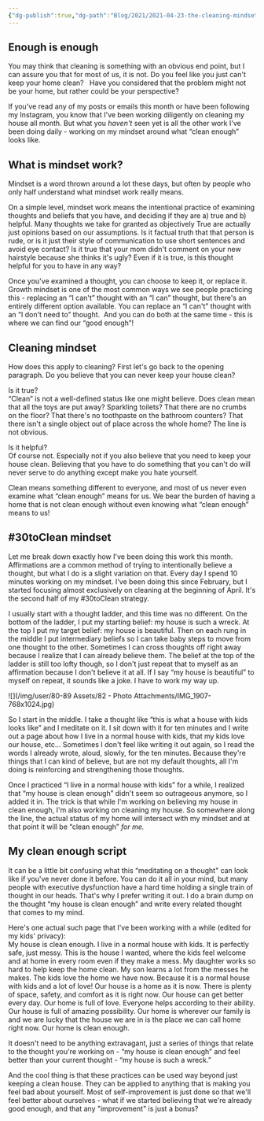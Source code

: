 ```yaml
---
{"dg-publish":true,"dg-path":"Blog/2021/2021-04-23-the-cleaning-mindset.md","permalink":"/blog/2021/2021-04-23-the-cleaning-mindset/","title":"The cleaning mindset","tags":["organization","household"],"noteIcon":"","created":"","updated":"2023-07-30T23:55:34.714-04:00"}
---
```



## Enough is enough

You may think that cleaning is something with an obvious end point, but I can assure you that for most of us, it is not. Do you feel like you just can't keep your home clean?   Have you considered that the problem might not be your home, but rather could be your perspective?  

If you've read any of my posts or emails this month or have been following my Instagram, you know that I've been working diligently on cleaning my house all month. But what you _haven't_ seen yet is all the other work I've been doing daily - working on my mindset around what “clean enough” looks like.

## What is mindset work?

Mindset is a word thrown around a lot these days, but often by people who only half understand what mindset work really means.

On a simple level, mindset work means the intentional practice of examining thoughts and beliefs that you have, and deciding if they are a) true and b) helpful. Many thoughts we take for granted as objectively True are actually just opinions based on our assumptions. Is it factual truth that that person is rude, or is it just their style of communication to use short sentences and avoid eye contact? Is it true that your mom didn't comment on your new hairstyle because she thinks it's ugly? Even if it is true, is this thought helpful for you to have in any way?  

Once you've examined a thought, you can choose to keep it, or replace it. Growth mindset is one of the most common ways we see people practicing this - replacing an “I can't” thought with an “I can” thought, but there's an entirely different option available. You can replace an “I can't” thought with an “I don't need to” thought.  And you can do both at the same time - this is where we can find our “good enough”!

## Cleaning mindset

How does this apply to cleaning? First let's go back to the opening paragraph. Do you believe that you can never keep your house clean? 

Is it true?  
“Clean” is not a well-defined status like one might believe. Does clean mean that all the toys are put away? Sparkling toilets? That there are no crumbs on the floor? That there's no toothpaste on the bathroom counters? That there isn't a single object out of place across the whole home? The line is not obvious.  

Is it helpful?    
Of course not. Especially not if you also believe that you need to keep your house clean. Believing that you have to do something that you can't do will never serve to do anything except make you hate yourself.  

Clean means something different to everyone, and most of us never even examine what “clean enough” means for us. We bear the burden of having a home that is not clean enough without even knowing what “clean enough” means to us!

## #30toClean mindset

Let me break down exactly how I've been doing this work this month. Affirmations are a common method of trying to intentionally believe a thought, but what I do is a slight variation on that. Every day I spend 10 minutes working on my mindset. I've been doing this since February, but I started focusing almost exclusively on cleaning at the beginning of April. It's the second half of my #30toClean strategy.  

I usually start with a thought ladder, and this time was no different. On the bottom of the ladder, I put my starting belief: my house is such a wreck. At the top I put my target belief: my house is beautiful. Then on each rung in the middle I put intermediary beliefs so I can take baby steps to move from one thought to the other. Sometimes I can cross thoughts off right away because I realize that I can already believe them. The belief at the top of the ladder is still too lofty though, so I don't just repeat that to myself as an affirmation because I don't believe it at all. If I say “my house is beautiful” to myself on repeat, it sounds like a joke. I have to work my way up.  

![](/img/user/80-89 Assets/82 - Photo Attachments/IMG_1907-768x1024.jpg)

So I start in the middle. I take a thought like “this is what a house with kids looks like” and I meditate on it. I sit down with it for ten minutes and I write out a page about how I live in a normal house with kids, that my kids love our house, etc… Sometimes I don't feel like writing it out again, so I read the words I already wrote, aloud, slowly, for the ten minutes. Because they're things that I can kind of believe, but are not my default thoughts, all I'm doing is reinforcing and strengthening those thoughts.   

Once I practiced “I live in a normal house with kids” for a while, I realized that “my house is clean enough” didn't seem so outrageous anymore, so I added it in. The trick is that while I'm working on believing my house in clean enough, I'm also working on cleaning my house. So somewhere along the line, the actual status of my home will intersect with my mindset and at that point it will be “clean enough” _for me._  

## My clean enough script

It can be a little bit confusing what this “meditating on a thought" can look like if you've never done it before. You can do it all in your mind, but many people with executive dysfunction have a hard time holding a single train of thought in our heads. That's why I prefer writing it out. I do a brain dump on the thought “my house is clean enough” and write every related thought that comes to my mind.   

Here's one actual such page that I've been working with a while (edited for my kids' privacy):  
My house is clean enough. I live in a normal house with kids. It is perfectly safe, just messy. This is the house I wanted, where the kids feel welcome and at home in every room even if they make a mess. My daughter works so hard to help keep the home clean. My son learns a lot from the messes he makes. The kids love the home we have now. Because it is a normal house with kids and a lot of love! Our house is a home as it is now. There is plenty of space, safety, and comfort as it is right now. Our house can get better every day. Our home is full of love. Everyone helps according to their ability. Our house is full of amazing possibility. Our home is wherever our family is and we are lucky that the house we are in is the place we can call home right now. Our home is clean enough.  

It doesn't need to be anything extravagant, just a series of things that relate to the thought you're working on - “my house is clean enough” and feel better than your current thought - “my house is such a wreck.”

And the cool thing is that these practices can be used way beyond just keeping a clean house. They can be applied to anything that is making you feel bad about yourself. Most of self-improvement is just done so that we'll feel better about ourselves - what if we started believing that we're already good enough, and that any "improvement" is just a bonus?
